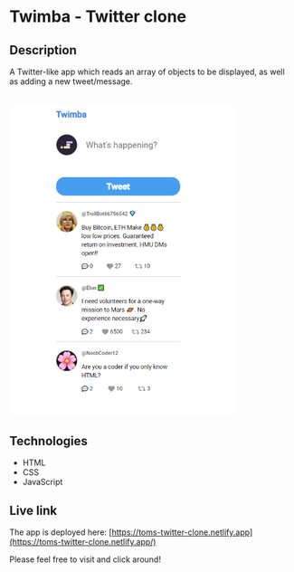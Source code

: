# Twimba - Twitter clone

## Description
A Twitter-like app which reads an array of objects to be displayed, as well as adding a new tweet/message. 

<br/>
<img src="twimba.png" alt="Screenshot." width="400px"/>

## Technologies
- HTML
- CSS
- JavaScript

## Live link
The app is deployed here:
[https://toms-twitter-clone.netlify.app](https://toms-twitter-clone.netlify.app/)

Please feel free to visit and click around!
